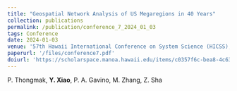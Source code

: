 ```yaml
---
title: "Geospatial Network Analysis of US Megaregions in 40 Years"
collection: publications
permalink: /publication/conference_7_2024_01_03
tags: Conference
date: 2024-01-03
venue: '57th Hawaii International Conference on System Science (HICSS), Waikiki, HI, January 3-6, 2024.'
paperurl: '/files/conference7.pdf'
doiurl: 'https://scholarspace.manoa.hawaii.edu/items/c0357f6c-bea8-4c63-95a4-673cba2f3a1a'
---
```

P. Thongmak, **Y. Xiao**, P. A. Gavino, M. Zhang, Z. Sha
